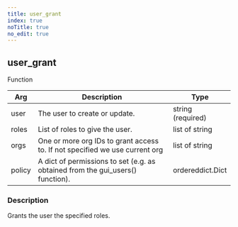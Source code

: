 ```yaml
---
title: user_grant
index: true
noTitle: true
no_edit: true
---
```




<div class="vql_item"></div>


## user_grant
<span class='vql_type label label-warning pull-right page-header'>Function</span>



<div class="vqlargs"></div>

Arg | Description | Type
----|-------------|-----
user|The user to create or update.|string (required)
roles|List of roles to give the user.|list of string
orgs|One or more org IDs to grant access to. If not specified we use current org|list of string
policy|A dict of permissions to set (e.g. as obtained from the gui_users() function).|ordereddict.Dict

### Description

Grants the user the specified roles.


